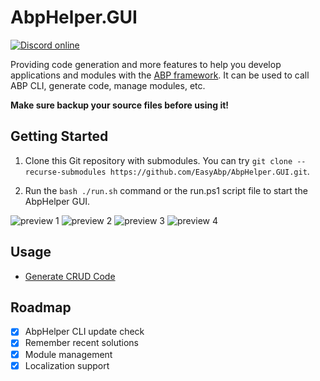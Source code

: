 # AbpHelper.GUI

[![Discord online](https://badgen.net/discord/online-members/xyg8TrRa27?label=Discord)](https://discord.gg/xyg8TrRa27)

Providing code generation and more features to help you develop applications and modules with the [ABP framework](https://abp.io). It can be used to call ABP CLI, generate code, manage modules, etc.

**Make sure backup your source files before using it!**

## Getting Started

1. Clone this Git repository with submodules. You can try `git clone --recurse-submodules https://github.com/EasyAbp/AbpHelper.GUI.git`.

2. Run the `bash ./run.sh` command or the run.ps1 script file to start the AbpHelper GUI.

![preview 1](/docs/images/preview1.png)
![preview 2](/docs/images/preview2.png)
![preview 3](/docs/images/preview3.png)
![preview 4](/docs/images/preview4.png)

## Usage

* [Generate CRUD Code](/docs/AbpHelper-CLI/Generate-CRUD-Code/Usage.md)

## Roadmap

- [x] AbpHelper CLI update check
- [x] Remember recent solutions
- [x] Module management
- [x] Localization support
